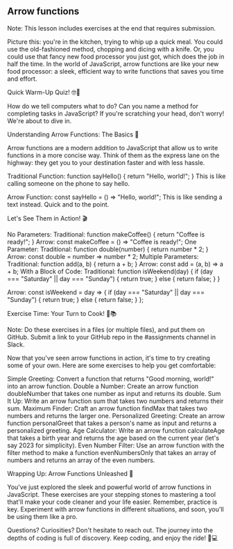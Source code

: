 Arrow functions
---


Note: This lesson includes exercises at the end that requires submission.




Picture this: you're in the kitchen, trying to whip up a quick meal. You could use the old-fashioned method, chopping and dicing with a knife. Or, you could use that fancy new food processor you just got, which does the job in half the time. In the world of JavaScript, arrow functions are like your new food processor: a sleek, efficient way to write functions that saves you time and effort.




Quick Warm-Up Quiz! 🤓🚀


How do we tell computers what to do?
Can you name a method for completing tasks in JavaScript?
If you're scratching your head, don't worry! We're about to dive in.





Understanding Arrow Functions: The Basics 🏹


Arrow functions are a modern addition to JavaScript that allow us to write functions in a more concise way. Think of them as the express lane on the highway: they get you to your destination faster and with less hassle.



Traditional Function:
function sayHello() {
  return "Hello, world!";
} 
This is like calling someone on the phone to say hello.


Arrow Function:
const sayHello = () => "Hello, world!"; 
This is like sending a text instead. Quick and to the point.





Let's See Them in Action! 🎬


No Parameters:
Traditional: function makeCoffee() { return "Coffee is ready!"; }
Arrow: const makeCoffee = () => "Coffee is ready!";
One Parameter:
Traditional: function double(number) { return number * 2; }
Arrow: const double = number => number * 2;
Multiple Parameters:
Traditional: function add(a, b) { return a + b; }
Arrow: const add = (a, b) => a + b;
With a Block of Code:
Traditional:
function isWeekend(day) {
   if (day === "Saturday" || day === "Sunday") {
     return true;
   } else {
     return false;
   }
  } 


Arrow:
const isWeekend = day => {
   if (day === "Saturday" || day === "Sunday") {
     return true;
   } else {
     return false;
   }
}; 


Exercise Time: Your Turn to Cook! 🍳📚


Note: Do these exercises in a files (or multiple files), and put them on GitHub. Submit a link to your GitHub repo in the #assignments channel in Slack.


Now that you've seen arrow functions in action, it's time to try creating some of your own. Here are some exercises to help you get comfortable:

Simple Greeting:
Convert a function that returns "Good morning, world!" into an arrow function.
Double a Number:
Create an arrow function doubleNumber that takes one number as input and returns its double.
Sum It Up:
Write an arrow function sum that takes two numbers and returns their sum.
Maximum Finder:
Craft an arrow function findMax that takes two numbers and returns the larger one.
Personalized Greeting:
Create an arrow function personalGreet that takes a person's name as input and returns a personalized greeting.
Age Calculator:
Write an arrow function calculateAge that takes a birth year and returns the age based on the current year (let's say 2023 for simplicity).
Even Number Filter:
Use an arrow function with the filter method to make a function evenNumbersOnly that takes an array of numbers and returns an array of the even numbers.


Wrapping Up: Arrow Functions Unleashed 🚀


You've just explored the sleek and powerful world of arrow functions in JavaScript. These exercises are your stepping stones to mastering a tool that'll make your code cleaner and your life easier. Remember, practice is key. Experiment with arrow functions in different situations, and soon, you'll be using them like a pro.

Questions? Curiosities? Don't hesitate to reach out. The journey into the depths of coding is full of discovery. Keep coding, and enjoy the ride! 🌟💻